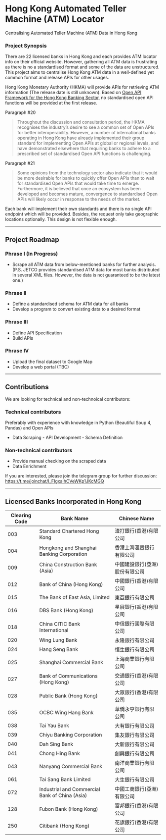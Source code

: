 # Hong Kong Automated Teller Machine (ATM) Locator
Centralising Automated Teller Machine (ATM) Data in Hong Kong

### Project Synopsis

There are 22 licensed banks in Hong Kong and each provides ATM locator info on their official website. However, gathering all ATM data is frustrating as there is no a standardised format and some of the data are unstructured. This project aims to centralise Hong Kong ATM data in a well-defined yet common format and release APIs for other usages.

Hong Kong Monetary Authority (HKMA) will provide APIs for retrieving ATM information (The release date is still unknown). Based on [Open API Framework for the Hong Kong Banking Sector](https://www.hkma.gov.hk/media/eng/doc/key-information/press-release/2018/20180718e5a2.pdf), no standardised open API functions will be provided at the first release.

Paragraph #20
> Throughout the discussion and consultation period, the HKMA recognises the industry’s desire to see a common set of Open APIs for better interoperability. However, a number of international banks operating in Hong Kong have already implemented their group standard for implementing Open APIs at global or regional levels, and have demonstrated elsewhere that requiring banks to adhere to a prescribed set of standardised Open API functions is challenging.

Paragraph #21
> Some opinions from the technology sector also indicate that it would be more desirable for banks to quickly offer Open APIs than to wait for standardised Open APIs that would take time to emerge. Furthermore, it is believed that once an ecosystem has been developed and becomes mature, convergence to standardised Open APIs will likely occur in response to the needs of the market.

Each bank will implement their own standards and there is no single API endpoint which will be provided. Besides, the request only take geographic locations optionally. This design is not flexible enough.

---

## Project Roadmap

### Phrase I (In Progress)
* Scrape all ATM data from below-mentioned banks for further analysis. 
(P.S. JETCO provides standardised ATM data for most banks distributed in several XML files. However, the data is not guaranteed to be the latest one.) 

### Phrase II
* Define a standardised schema for ATM data for all banks 
* Develop a program to convert existing data to a desired format

### Phrase III
* Define API Specification
* Build APIs

### Phrase IV
* Upload the final dataset to Google Map
* Develop a web portal (TBC)

---
## Contributions
We are looking for technical and non-technoical contributors:

### Technical contributors
Preferably with experience with knowledge in Python (Beautiful Soup 4, Pandas) and Open APIs
- Data Scraping
- API Development
- Schema Definition

### Non-technical contributors
- Provide manual checking on the scraped data
- Data Enrichment

If you are interested, please join the telegram group for further discussion:
https://t.me/joinchat/I_FIgxaIhCVeWKp1JKcMGQ

---

## Licensed Banks Incorporated in Hong Kong
| Clearing Code 	| Bank Name                                      	| Chinese Name                   	|
|---------------	|------------------------------------------------	|--------------------------------	|
| 003           	| Standard Chartered Hong Kong                   	| 渣打銀行(香港)有限公司         	|
| 004           	| Hongkong and Shanghai Banking Corporation      	| 香港上海滙豐銀行有限公司       	|
| 009           	| China Construction Bank (Asia)                 	| 中國建設銀行(亞洲)股份有限公司 	|
| 012           	| Bank of China (Hong Kong)                      	| 中國銀行(香港)有限公司         	|
| 015           	| The Bank of East Asia, Limited                 	| 東亞銀行有限公司               	|
| 016           	| DBS Bank (Hong Kong)                           	| 星展銀行(香港)有限公司         	|
| 018           	| China CITIC Bank International                 	| 中信銀行國際有限公司           	|
| 020           	| Wing Lung Bank                                 	| 永隆銀行有限公司               	|
| 024           	| Hang Seng Bank                                 	| 恒生銀行有限公司               	|
| 025           	| Shanghai Commercial Bank                       	| 上海商業銀行有限公司           	|
| 027           	| Bank of Communications (Hong Kong)             	| 交通銀行(香港)有限公司         	|
| 028           	| Public Bank (Hong Kong)                        	| 大眾銀行(香港)有限公司         	|
| 035           	| OCBC Wing Hang Bank                            	| 華僑永亨銀行有限公司           	|
| 038           	| Tai Yau Bank                                   	| 大有銀行有限公司               	|
| 039           	| Chiyu Banking Corporation                      	| 集友銀行有限公司               	|
| 040           	| Dah Sing Bank                                  	| 大新銀行有限公司               	|
| 041           	| Chong Hing Bank                                	| 創興銀行有限公司               	|
| 043           	| Nanyang Commercial Bank                        	| 南洋商業銀行有限公司           	|
| 061           	| Tai Sang Bank Limited                          	| 大生銀行有限公司               	|
| 072           	| Industrial and Commercial Bank of China (Asia) 	| 中國工商銀行(亞洲)有限公司     	|
| 128           	| Fubon Bank (Hong Kong)                         	| 富邦銀行(香港)有限公司         	|
| 250           	| Citibank (Hong Kong)                           	| 花旗銀行(香港)有限公司         	|